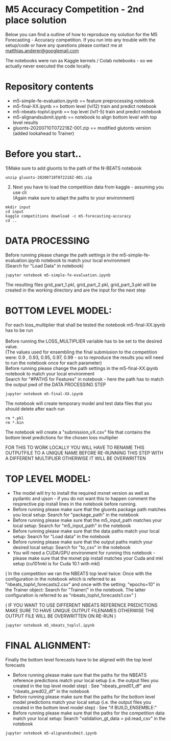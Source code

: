 # M5 Accuracy Competition - 2nd place solution

Below you can find a outline of how to reproduce my solution for the M5 Forecasting - Accuracy competition.
If you run into any trouble with the setup/code or have any questions please contact me at matthias.anderer@googlemail.com

The notebooks were run as Kaggle kernels / Colab notebooks - so we actually never executed the code locally.

# Repository contents
* m5-simple-fe-evaluation.ipynb	== feature preprocessing notebook
* m5-final-XX.ipynb == bottom level (lvl12) train and predict notebook
* m5-nbeats-toplvl.ipynb == top level (lvl1-5) train and predict notebook
* m5-alignandsubmit.ipynb == notebook to align bottom level with top level results
* gluonts-20200710T072218Z-001.zip == modified glutonts version (added lookahead to Trainer)

# Before you start..
1)Make sure to add gluonts to the path of the N-BEATS notebook<br>
```shell
unzip gluonts-20200710T072218Z-001.zip
```

2) Next you have to load the competition data from kaggle - assuming you use cli<br>
(Again make sure to adapt the paths to your environment)
```shell
mkdir input
cd input
kaggle competitions download -c m5-forecasting-accuracy
cd ..
```

# DATA PROCESSING
Before running please change the path settings in the m5-simple-fe-evaluation.ipynb notebook to match your local environment<br>
(Search for "Load Data" in notebook)
```shell
jupyter notebook m5-simple-fe-evaluation.ipynb
```
The resulting files grid_part_1.pkl, grid_part_2.pkl, grid_part_3.pkl will be created in the working directory and are the input for the next step

# BOTTOM LEVEL MODEL: 
For each loss_multiplier that shall be tested the notebook m5-final-XX.ipynb has to be run<br>
<br>
Before running the LOSS_MULTIPLIER variable has to be set to the desired value. <br>
(The values used for ensembling the final submission to the competition were: 0.9 , 0.93, 0.95, 0.97, 0.99 - so to reproduce the results you will need to run the notebook once for each parameter)
<br>
Before running please change the path settings in the m5-final-XX.ipynb notebook to match your local environment<br>
Search for "#PATHS for Features" in notebook - here the path has to match the output pwd of the DATA PROCESSING STEP
```shell
jupyter notebook m5-final-XX.ipynb
```
The notebook will create temporary model and test data files that you should delete after each run
```shell
rm *.pkl
rm *.bin
```
The notebook will create a "submission_vX.csv" file that contains the bottom level predictions for the chosen loss multiplier

FOR THIS TO WORK LOCALLY YOU WILL HAVE TO RENAME THIS OUTPUTFILE TO A UNIQUE NAME BEFORE RE-RUNNING THIS STEP WITH A DIFFERENT MULTIPLIER OTHERWISE IT WILL BE OVERWRITTEN

# TOP LEVEL MODEL:
* The model will try to install the required mxnet version as well as pydantic and ujson - if you do not want this to happen comment the resprective pip install lines in the notebook before running.
* Before running please make sure that the gluonts package path matches you local setup: Search for "package_path" in the notebook
* Before running please make sure that the m5_input_path matches your local setup: Search for "m5_input_path" in the notebook
* Before running please make sure that the data paths match your local setup: Search for "Load data" in the notebook
* Before running please make sure that the output paths match your desired local setup: Search for "to_csv" in the notebook
* You will need a CUDA/GPU environment for running this notebook - please make sure that the mxnet pip install matches your Cuda and mkl setup (cu101mkl is for Cuda 10.1 with mkl)

( In the competition we ran the NBEATS top level twice: Once with the configuration in the notebook which is referred to as "nbeats_toplvl_forecasts2.csv" and once with the setting: "epochs=10" in the Trainer object: Search for "Trainer(" in the notebook. The latter configuration is referred to as "nbeats_toplvl_forecasts1.csv" )

( IF YOU WANT TO USE DIFFERENT NBEATS REFERENCE PREDICTIONS MAKE SURE TO HAVE UNIQUE OUTPUT FILENAMES OTHERWISE THE OUTPUT FILE WILL BE OVERWRITTEN ON RE-RUN )
```shell
jupyter notebook m5_nbeats_toplvl.ipynb
```

# FINAL ALIGNMENT:

Finally the bottom level forecasts have to be aligned with the top level forecasts

* Before running please make sure that the paths for the NBEATS reference predictions match your local setup (i.e. the output files you created in the top level model step) : See "nbeats_pred01_df" and "nbeats_pred02_df" in the notebook
* Before running please make sure that the paths for the bottom level model predictions match your local setup (i.e. the output files you created in the bottom level model step) : See "if BUILD_ENSEMBLE:" 
* Before running please make sure that the paths for the competition data match your local setup: Search "validation_gt_data = pd.read_csv" in the notebook
```shell
jupyter notebook m5-alignandsubmit.ipynb
```
